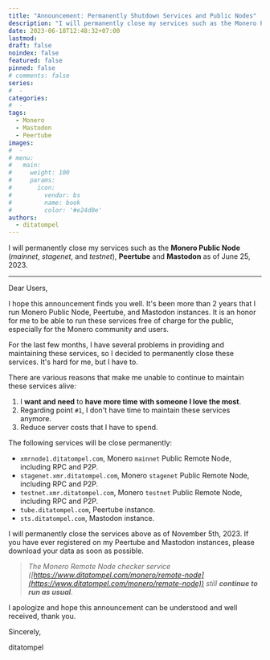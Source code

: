 ```yaml
---
title: "Announcement: Permanently Shutdown Services and Public Nodes"
description: "I will permanently close my services such as the Monero Public Node (mainnet, stagenet, and testnet), Peertube and Mastodon as of June 25, 2023."
date: 2023-06-18T12:48:32+07:00
lastmod:
draft: false
noindex: false
featured: false
pinned: false
# comments: false
series:
#  - 
categories:
#  - 
tags:
  - Monero
  - Mastodon
  - Peertube
images:
#  - 
# menu:
#   main:
#     weight: 100
#     params:
#       icon:
#         vendor: bs
#         name: book
#         color: '#e24d0e'
authors:
  - ditatompel
---
```


I will permanently close my services such as the **Monero Public Node** (*mainnet*, *stagenet*, and *testnet*), **Peertube** and **Mastodon** as of June 25, 2023.

<!--more-->
---

Dear Users,

I hope this announcement finds you well. It's been more than 2 years that I run Monero Public Node, Peertube, and Mastodon instances. It is an honor for me to be able to run these services free of charge for the public, especially for the Monero community and users.

For the last few months, I have several problems in providing and maintaining these services, so I decided to permanently close these services. It's hard for me, but I have to.

There are various reasons that make me unable to continue to maintain these services alive:
1. I **want and need** to **have more time with someone I love the most**.
2. Regarding point `#1`, I don't have time to maintain these services anymore.
3. Reduce server costs that I have to spend.

The following services will be close permanently:
- `xmrnode1.ditatompel.com`, Monero `mainnet` Public Remote Node, including RPC and P2P.
- `stagenet.xmr.ditatompel.com`, Monero `stagenet` Public Remote Node, including RPC and P2P.
- `testnet.xmr.ditatompel.com`, Monero `testnet` Public Remote Node, including RPC and P2P.
- `tube.ditatompel.com`, Peertube instance.
- `sts.ditatompel.com`, Mastodon instance.

I will permanently close the services above as of November 5th, 2023. If you have ever registered on my Peertube and Mastodon instances, please download your data as soon as possible.

> _The Monero Remote Node checker service ([https://www.ditatompel.com/monero/remote-node](https://www.ditatompel.com/monero/remote-node)) still **continue to run as usual**._

I apologize and hope this announcement can be understood and well received, thank you.

Sincerely,

ditatompel